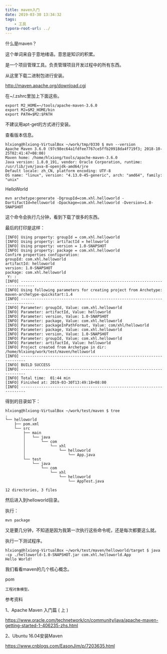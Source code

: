 ```yaml
---
title: maven入门
date: 2019-03-30 13:34:32
tags:
	- 工具
typora-root-url: ../
---
```






什么是maven？

这个单词来自于意地绪语。意思是知识的积累。

是一个项目管理工具。负责管理项目开发过程中的所有东西。

从这里下载二进制包进行安装。

http://maven.apache.org/download.cgi

在~/.zshrc里加上下面这些。

```
export M2_HOME=~/tools/apache-maven-3.6.0
export M2=$M2_HOME/bin
export PATH=$M2:$PATH
```

不建议用apt-get的方式进行安装。

查看版本信息。

```
hlxiong@hlxiong-VirtualBox ~/work/tmp/0330 $ mvn --version    
Apache Maven 3.6.0 (97c98ec64a1fdfee7767ce5ffb20918da4f719f3; 2018-10-25T02:41:47+08:00)
Maven home: /home/hlxiong/tools/apache-maven-3.6.0
Java version: 1.8.0_191, vendor: Oracle Corporation, runtime: /usr/lib/jvm/java-8-openjdk-amd64/jre
Default locale: zh_CN, platform encoding: UTF-8
OS name: "linux", version: "4.13.0-45-generic", arch: "amd64", family: "unix"
```



HelloWorld

```
mvn archetype:generate -DgroupId=com.xhl.helloworld -DartifactId=helloworld -Dpackage=com.xhl.helloworld -Dversion=1.0-SNAPSHOT
```

这个命令会执行几分钟，看到下载了很多的东西。

最后的打印是这样：

```
[INFO] Using property: groupId = com.xhl.helloworld
[INFO] Using property: artifactId = helloworld
[INFO] Using property: version = 1.0-SNAPSHOT
[INFO] Using property: package = com.xhl.helloworld
Confirm properties configuration:
groupId: com.xhl.helloworld
artifactId: helloworld
version: 1.0-SNAPSHOT
package: com.xhl.helloworld
 Y: : 
[INFO] ----------------------------------------------------------------------------
[INFO] Using following parameters for creating project from Archetype: maven-archetype-quickstart:1.4
[INFO] ----------------------------------------------------------------------------
[INFO] Parameter: groupId, Value: com.xhl.helloworld
[INFO] Parameter: artifactId, Value: helloworld
[INFO] Parameter: version, Value: 1.0-SNAPSHOT
[INFO] Parameter: package, Value: com.xhl.helloworld
[INFO] Parameter: packageInPathFormat, Value: com/xhl/helloworld
[INFO] Parameter: package, Value: com.xhl.helloworld
[INFO] Parameter: version, Value: 1.0-SNAPSHOT
[INFO] Parameter: groupId, Value: com.xhl.helloworld
[INFO] Parameter: artifactId, Value: helloworld
[INFO] Project created from Archetype in dir: /home/hlxiong/work/test/maven/helloworld
[INFO] ------------------------------------------------------------------------
[INFO] BUILD SUCCESS
[INFO] ------------------------------------------------------------------------
[INFO] Total time:  01:44 min
[INFO] Finished at: 2019-03-30T13:49:18+08:00
[INFO] ------------------------------------------------------------------------
```

得到的目录如下：

```
hlxiong@hlxiong-VirtualBox ~/work/test/maven $ tree                                 
.
└── helloworld
    ├── pom.xml
    └── src
        ├── main
        │   └── java
        │       └── com
        │           └── xhl
        │               └── helloworld
        │                   └── App.java
        └── test
            └── java
                └── com
                    └── xhl
                        └── helloworld
                            └── AppTest.java

12 directories, 3 files
```

然后进入到helloworld目录。

执行：

```
mvn package
```

又是要几分钟，不知道是因为我第一次执行这些命令呢，还是每次都要这么就。

执行一下测试程序。

```
hlxiong@hlxiong-VirtualBox ~/work/test/maven/helloworld/target $ java -cp ./helloworld-1.0-SNAPSHOT.jar com.xhl.helloworld.App
Hello World!
```



我们看看maven的几个核心概念。

pom

```
工程对象模型。

```



参考资料

1、Apache Maven 入门篇 ( 上 )

https://www.oracle.com/technetwork/cn/community/java/apache-maven-getting-started-1-406235-zhs.html

2、Ubuntu 16.04安装Maven

https://www.cnblogs.com/EasonJim/p/7203635.html